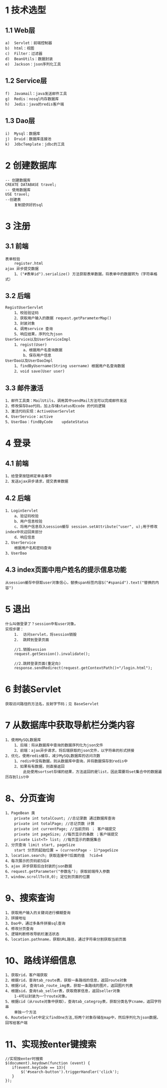 # 1	技术选型
## 1.1	Web层
    a)	Servlet：前端控制器
    b)	html：视图
    c)	Filter：过滤器
    d)	BeanUtils：数据封装
    e)	Jackson：json序列化工具
## 1.2	Service层
    f)	Javamail：java发送邮件工具
    g)	Redis：nosql内存数据库
    h)	Jedis：java的redis客户端
## 1.3	Dao层
    i)	Mysql：数据库
    j)	Druid：数据库连接池
    k)	JdbcTemplate：jdbc的工具

# 2	创建数据库
    -- 创建数据库
    CREATE DATABASE travel;
    -- 使用数据库
    USE travel;
    --创建表
        复制提供好的sql

# 3 注册
## 3.1 前端
	表单校验
		register.html
	ajax 异步提交数据
		1、("#表单id").serialize() 方法获取表单数据，将表单中的数据转为（字符串格式）
## 3.2 后端
	RegistUserServlet
		1、校验验证码
		2、获取用户输入的数据 request.getParameterMap()
		3、封装对象
		4、调用service 查询
		5、响应结果，序列化为json
	UserService以及UserServiceImpl
		1、regist(User)
			a、根据用户名查询数据
			b、保存用户信息
	UserDao以及UserDaoImpl
		1、findByUsername(String username) 根据用户名查询数据
		2、void save(User user)
## 3.3 邮件激活
	1、邮件工具类：MailUtils，调用其中sendMail方法可以完成邮件发送
	2、修改保存Dao代码，加上存储status和code 的代码逻辑
	3、激活代码实现：ActiveUserServlet
	4、UserService：active
	5、UserDao：findByCode	updateStatus

# 4 登录
## 4.1 前端
	1、给登录按钮绑定单击事件
	2、发送ajax异步请求，提交表单数据
## 4.2 后端
	1、LoginServlet
		a、验证码校验
		b、用户信息校验
		c、将用户信息存入session缓存 session.setAttribute("user", u);用于修改index中欢迎回来部分
		d、响应信息
	2、UserService
		根据用户名和密码查询
	3、UserDao
## 4.3 index页面中用户姓名的提示信息功能
	从session缓存中获取user对象信心，替换span标签内容$("#spanid").text("替换的内容")

# 5 退出
	什么叫做登录了？session中有user对象。
	实现步骤：
		1.	访问servlet，将session销毁
		2.	跳转到登录页面
		
		//1.销毁session
		request.getSession().invalidate();
		
		//2.跳转登录页面(重定向)
		response.sendRedirect(request.getContextPath()+"/login.html");
# 6 封装Servlet
    获取访问路径的方法名，反射字节码；见 BaseServlet
    
# 7 从数据库中获取导航栏分类内容
    1、使用MySQL数据库
        1、后端：将从数据库中查询的数据序列化为json文件
        2、前端：ajax异步请求，将后端获取的json文件，以字符串的形式拼接
    2、优化，使用redis缓存，减少MySQL数据库的访问次数
        1、redis中没有数据，则从数据库中查询，并将数据保存到redis中
        2、如果有有数据，则直接返回
            此处使用sortset存储的结果，方法返回的是list，因此需要将set集合中的数据遍历存到list中
# 8、分页查询
	1、PageBean 类
	    private int totalCount; //总记录数 通过数据库查询
	    private int totalPage; //总记页数 计算
	    private int currentPage; //当前页码 ； 客户端提交
	    private int pageSize; //每页显示的条数 ；客户端提交
		private List<T> list; //每页显示的数据集合
	2、分页查询 limit start, pageSize
		start 分页的起始位置 = (currentPage - 1)*pageSize
	3、location.search; 获取连接中?后面的值  ?cid=4
	4、每次展示的页码前5后4
	5、ajax 异步获取后台封装的json数据
	6、request.getParameter("参数名"); 获取前端传入参数
	7、window.scrollTo(0,0); 定位到页面的位置
	
# 9、搜索查询
    1、获取用户输入的关键词进行模糊查询
    2、拼接地址
    3、Dao中，通过多条件拼接sql查询
    4、修改分页查询
    5、逻辑判断修改导航栏激活状态
    6、location.pathname，获取URL路径，通过字符串分割获取当前页面
# 10、路线详细信息
    1、获取rid，客户端获取
    2、根据rid，查询tab_route表，获取一条路线的信息，返回route对象
    3、根据rid, 查询tab_route_img表，获取一条路线的图片，返回图片列表
    4、根据sid，查询tab_seller表，获取商家信息，返回seller对象
        1-4可以封装为一个route对象。
    5、根据cid（从route对象中获取），查询tab_categroy表，获取分类名字cname，返回字符串
        单独一个方法
    6、RouteServlet中定义findOne方法,将两个对象存储在map中，然后序列化为json数据，回写给客户端
    
# 11、实现按enter键搜索
    //实现按enter时搜索
    $(document).keydown(function (event) {
       if(event.keyCode == 13){
           $('#search-button').triggerHandler('click');
       }
    });